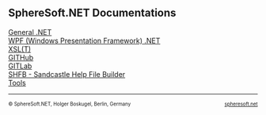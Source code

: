 ## SphereSoft.NET Documentations

[General .NET](General.NET.md)  
[WPF (Windows Presentation Framework) .NET](WPF.NET.md)  
[XSL(T)](XSLT.md)  
[GITHub](GITHub.md)  
[GITLab](GITLab.md)  
[SHFB - Sandcastle Help File Builder](SHFB.md)  
[Tools](Tools.md)



<!-- FOOTER -->
<hr style="height: 1px" />
<span style="font-size: 0.7em">© SphereSoft.NET, Holger Boskugel, Berlin, Germany</span>
<a href="http://spheresoft.net" style="font-size: 0.7em; float: right">spheresoft.net</a>
